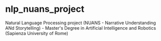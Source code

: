 # nlp_nuans_project
Natural Language Processing project (NUANS - Narrative Understanding ANd Storytelling) - Master's Degree in Artificial Intelligence and Robotics (Sapienza University of Rome)
